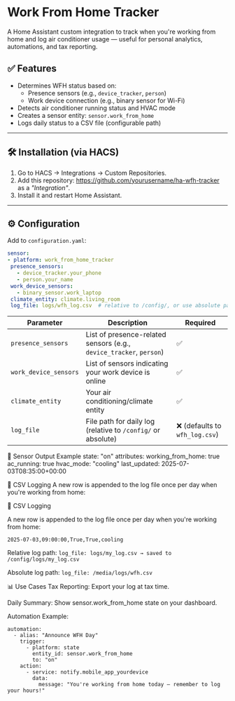 # Work From Home Tracker

A Home Assistant custom integration to track when you're working from home and log air conditioner usage — useful for personal analytics, automations, and tax reporting.

## ✅ Features

- Determines WFH status based on:
  - Presence sensors (e.g., `device_tracker`, `person`)
  - Work device connection (e.g., binary sensor for Wi-Fi)
- Detects air conditioner running status and HVAC mode
- Creates a sensor entity: `sensor.work_from_home`
- Logs daily status to a CSV file (configurable path)

---

## 🛠 Installation (via HACS)

1. Go to HACS → Integrations → Custom Repositories.
2. Add this repository:
https://github.com/yourusername/ha-wfh-tracker
as a *"Integration"*.
3. Install it and restart Home Assistant.

---

## ⚙️ Configuration

Add to `configuration.yaml`:

```yaml
sensor:
- platform: work_from_home_tracker
 presence_sensors:
   - device_tracker.your_phone
   - person.your_name
 work_device_sensors:
   - binary_sensor.work_laptop
 climate_entity: climate.living_room
 log_file: logs/wfh_log.csv  # relative to /config/, or use absolute path like /media/wfh.csv
 ```

| Parameter             | Description                                                         | Required                      |
| --------------------- | ------------------------------------------------------------------- | ----------------------------- |
| `presence_sensors`    | List of presence-related sensors (e.g., `device_tracker`, `person`) | ✅                             |
| `work_device_sensors` | List of sensors indicating your work device is online               | ✅                             |
| `climate_entity`      | Your air conditioning/climate entity                                | ✅                             |
| `log_file`            | File path for daily log (relative to `/config/` or absolute)        | ❌ (defaults to `wfh_log.csv`) |

🧪 Sensor Output Example
state: "on"
attributes:
  working_from_home: true
  ac_running: true
  hvac_mode: "cooling"
  last_updated: 2025-07-03T08:35:00+00:00

📝 CSV Logging
A new row is appended to the log file once per day when you're working from home:

📝 CSV Logging

A new row is appended to the log file once per day when you're working from home:

```date,time,working_from_home,ac_running,hvac_mode
2025-07-03,09:00:00,True,True,cooling
```
Relative log path: `log_file: logs/my_log.csv → saved to /config/logs/my_log.csv`

Absolute log path: `log_file: /media/logs/wfh.csv`

📊 Use Cases
Tax Reporting: Export your log at tax time.

Daily Summary: Show sensor.work_from_home state on your dashboard.

Automation Example:
```
automation:
  - alias: "Announce WFH Day"
    trigger:
      - platform: state
        entity_id: sensor.work_from_home
        to: "on"
    action:
      - service: notify.mobile_app_yourdevice
        data:
          message: "You're working from home today — remember to log your hours!"
```




